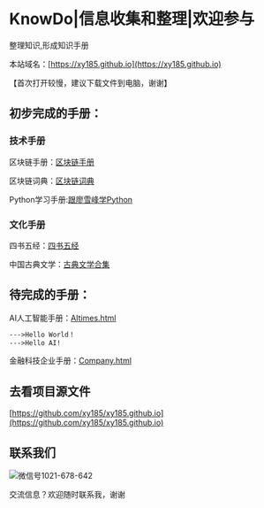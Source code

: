 # KnowDo|信息收集和整理|欢迎参与


整理知识,形成知识手册

本站域名：[https://xy185.github.io](https://xy185.github.io)

【首次打开较慢，建议下载文件到电脑，谢谢】


## 初步完成的手册：

### 技术手册


区块链手册：[区块链手册](https://xy185.github.io/tech/blockchain/blockchainguidebook20181224.html)

区块链词典：[区块链词典](https://xy185.github.io/tech/blockchain/blockchaindictionary20181119.html)

Python学习手册:[跟廖雪峰学Python](https://xy185.github.io/tech/learnpythonwithlxf20181108.html)

### 文化手册

四书五经：[四书五经](https://xy185.github.io/culture/china/9classicbookofChina20181219.html)

中国古典文学：[古典文学合集](https://xy185.github.io/culture/china/gudianwenxue20181220.html)

## 待完成的手册：

AI人工智能手册：[AItimes.html](https://xy185.github.io/tech/AI/Aitimes20181216.html)

```markdown
--->Hello World！
--->Hello AI!
```

金融科技企业手册：[Company.html](https://xy185.github.io/company/company20181106.html)




## 去看项目源文件

[https://github.com/xy185/xy185.github.io](https://github.com/xy185/xy185.github.io)

## 联系我们

![微信号1021-678-642](https://upload-images.jianshu.io/upload_images/14217605-2b7ffa03c644ba1e.jpg?imageMogr2/auto-orient/strip%7CimageView2/2/w/181/format/webp)

交流信息？欢迎随时联系我，谢谢


